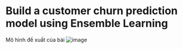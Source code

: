# Build a customer churn prediction model using Ensemble Learning

Mô hình đề xuất của bài
![image](https://user-images.githubusercontent.com/91799644/230042286-221c6bf1-ebab-46c6-ad4e-8e731411f5c5.png)
